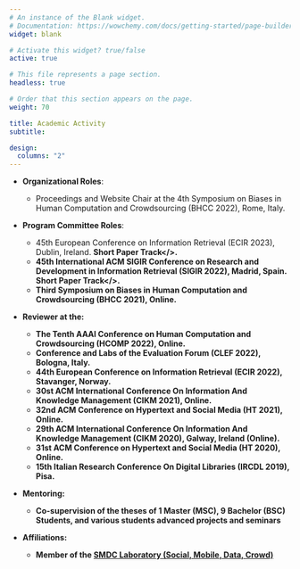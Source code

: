 ```yaml
---
# An instance of the Blank widget.
# Documentation: https://wowchemy.com/docs/getting-started/page-builder/
widget: blank

# Activate this widget? true/false
active: true

# This file represents a page section.
headless: true

# Order that this section appears on the page.
weight: 70

title: Academic Activity
subtitle:

design:
  columns: "2"
---
```

- **Organizational Roles**:
  - Proceedings and Website Chair at the 4th Symposium on Biases in Human Computation and Crowdsourcing (BHCC 2022), Rome, Italy.

- **Program Committee Roles**:
  - 45th European Conference on Information Retrieval (ECIR 2023), Dublin, Ireland. <b>Short Paper Track</>.
  - 45th International ACM SIGIR Conference on Research and Development in Information Retrieval (SIGIR 2022), Madrid, Spain. <b>Short Paper Track</>.
  - Third Symposium on Biases in Human Computation and Crowdsourcing (BHCC 2021), Online.

- **Reviewer** at the:
  - The Tenth AAAI Conference on Human Computation and Crowdsourcing (HCOMP 2022), Online.
  - Conference and Labs of the Evaluation Forum (CLEF 2022), Bologna, Italy.
  - 44th European Conference on Information Retrieval (ECIR 2022), Stavanger, Norway.
  - 30st ACM International Conference On Information And Knowledge Management (CIKM 2021), Online.
  - 32nd ACM Conference on Hypertext and Social Media (HT 2021), Online.
  - 29th ACM International Conference On Information And Knowledge Management (CIKM 2020), Galway, Ireland (Online).
  - 31st ACM Conference on Hypertext and Social Media (HT 2020), Online.
  - 15th Italian Research Conference On Digital Libraries (IRCDL 2019), Pisa.

- **Mentoring**:
  - Co-supervision of the theses of 1 Master (MSC), 9 Bachelor (BSC) Students, and various students advanced projects
    and seminars

- **Affiliations**:
  - Member of the [SMDC Laboratory (Social, Mobile, Data, Crowd)](http://smdc.uniud.it/smdc/membri/?lang=en)
     
